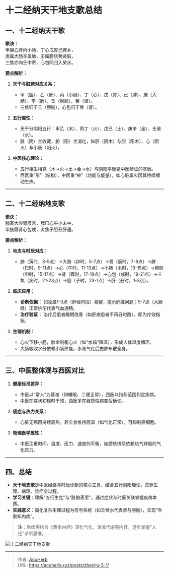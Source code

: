 # 十二经纳天干地支歌总结


## **一、十二经纳天干歌**
**歌诀：**  
甲胆乙肝丙小肠，丁心戊胃己脾乡，  
庚属大肠辛属肺，壬属膀胱癸肾脏，  
三焦亦向壬中寄，心包同归入癸水。  

**要点解析：**  
1. **天干与脏腑对应关系：**  
   - 甲（胆）、乙（肝）、丙（小肠）、丁（心）、戊（胃）、己（脾）、庚（大肠）、辛（肺）、壬（膀胱）、癸（肾）。  
   - 三焦归于壬（膀胱），心包归于癸（肾）。  

2. **五行属性：**  
   - 天干分阴阳五行：甲乙（木）、丙丁（火）、戊己（土）、庚辛（金）、壬癸（水）。  
   - 脏（阴）主收藏，腑（阳）主消化，如肝（阴木）与胆（阳木）、心（阴火）与小肠（阳火）。  

3. **中医核心理论：**  
   - 五行相生相克（木→火→土→金→水）与阴阳平衡是中医辨证的基础。  
   - 西医重“形”（结构），中医重“神”（功能与能量），如心脏属火因其持续搏动生热。  

---

## **二、十二经纳地支歌**
**歌诀：**  
肺寅大卯胃辰宫，脾巳心午小未中，  
申胱酉肾心包戌，亥焦子胆丑肝通。  

**要点解析：**  
1. **地支与时辰对应：**  
   - 肺（寅时，3-5点）→大肠（卯时，5-7点）→胃（辰时，7-9点）→脾（巳时，9-11点）→心（午时，11-13点）→小肠（未时，13-15点）→膀胱（申时，15-17点）→肾（酉时，17-19点）→心包（戌时，19-21点）→三焦（亥时，21-23点）→胆（子时，23-1点）→肝（丑时，1-3点）。  

2. **临床应用：**  
   - **诊断依据：** 如凌晨1-3点（肝经时段）易醒，提示肝脏问题；5-7点（大肠经）正常排便代表气血通畅。  
   - **治疗验证：** 治疗后患者睡眠改善（如肝病患者不再丑时醒），即为疗效指标。  

3. **生理机制：**  
   - 心火下移小肠，肺金制衡心火（如“水箱”降温），形成人体温度循环。  
   - 大肠吸收水分依赖小肠热能，水液气化后由肺布散全身。  

---

## **三、中医整体观与西医对比**
1. **健康标准差异：**  
   - 中医以“常人”为基准（如睡眠、二便正常），西医以指标范围判定疾病。  
   - 中医在症状初现时干预，西医多在器质性病变后确诊。  

2. **癌症与热力关系：**  
   - 心脏无癌因持续高热，若全身维持高温（如气化正常），可抑制癌细胞。  

3. **物理医学属性：**  
   - 中医注重时间、温度、压力、速度的平衡，如膀胱排尿依赖热气球般的气化压力。  

---

## **四、总结**
- **天干地支歌**是中医经络与时辰诊断的核心工具，结合五行阴阳理论，贯穿生理、病理、诊疗全过程。  
- **学习关键**：理解“五行生克”与“脏腑表里”，通过症状与时辰关联掌握疾病本质。  
- **实践意义**：简化复杂生理过程为符号系统（如壬癸水代表肾与膀胱），实现“外察知内病”。  

> **注**：后续需结合《黄帝内经》深化气化、津液代谢等内容，逐步掌握“人纪”诊断思维。

![十二经纳天干地支歌](http://img.xingtan.one/i/2025/07/11/6870bb3cb24bd.webp)

---

> 作者: [AcuHerb](https://acuherb.xyz)  
> URL: https://acuherb.xyz/posts/zhenjiu-3-1/  

